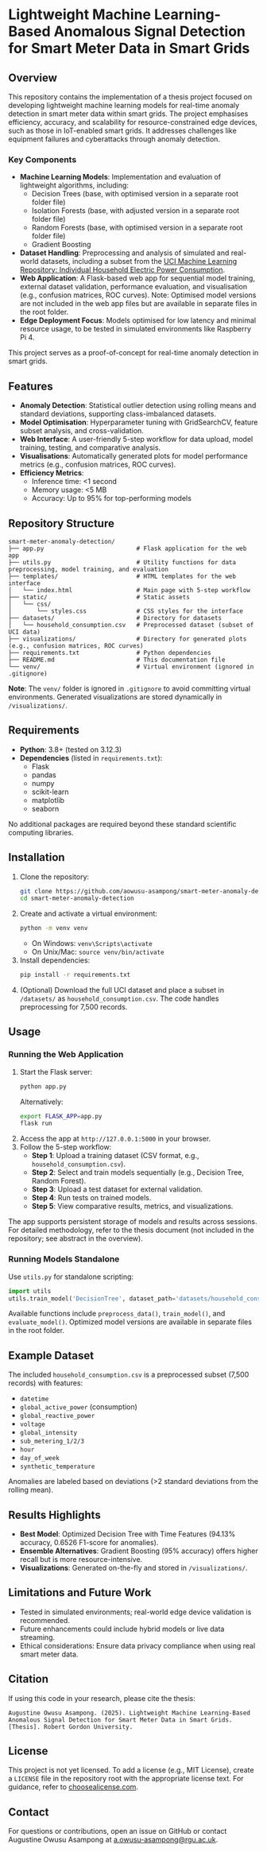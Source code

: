 # Lightweight Machine Learning-Based Anomalous Signal Detection for Smart Meter Data in Smart Grids

## Overview
This repository contains the implementation of a thesis project focused on developing lightweight machine learning models for real-time anomaly detection in smart meter data within smart grids. The project emphasises efficiency, accuracy, and scalability for resource-constrained edge devices, such as those in IoT-enabled smart grids. It addresses challenges like equipment failures and cyberattacks through anomaly detection.

### Key Components
- **Machine Learning Models**: Implementation and evaluation of lightweight algorithms, including:
  - Decision Trees (base, with optimised version in a separate root folder file)
  - Isolation Forests (base, with adjusted version in a separate root folder file)
  - Random Forests (base, with optimised version in a separate root folder file)
  - Gradient Boosting
- **Dataset Handling**: Preprocessing and analysis of simulated and real-world datasets, including a subset from the [UCI Machine Learning Repository: Individual Household Electric Power Consumption](https://archive.ics.uci.edu/ml/datasets/Individual+household+electric+power+consumption).
- **Web Application**: A Flask-based web app for sequential model training, external dataset validation, performance evaluation, and visualisation (e.g., confusion matrices, ROC curves). Note: Optimised model versions are not included in the web app files but are available in separate files in the root folder.
- **Edge Deployment Focus**: Models optimised for low latency and minimal resource usage, to be tested in simulated environments like Raspberry Pi 4.

This project serves as a proof-of-concept for real-time anomaly detection in smart grids.

## Features
- **Anomaly Detection**: Statistical outlier detection using rolling means and standard deviations, supporting class-imbalanced datasets.
- **Model Optimisation**: Hyperparameter tuning with GridSearchCV, feature subset analysis, and cross-validation.
- **Web Interface**: A user-friendly 5-step workflow for data upload, model training, testing, and comparative analysis.
- **Visualisations**: Automatically generated plots for model performance metrics (e.g., confusion matrices, ROC curves).
- **Efficiency Metrics**:
  - Inference time: <1 second
  - Memory usage: <5 MB
  - Accuracy: Up to 95% for top-performing models

## Repository Structure
```
smart-meter-anomaly-detection/
├── app.py                          # Flask application for the web app
├── utils.py                        # Utility functions for data preprocessing, model training, and evaluation
├── templates/                      # HTML templates for the web interface
│   └── index.html                  # Main page with 5-step workflow
├── static/                         # Static assets
│   └── css/
│       └── styles.css              # CSS styles for the interface
├── datasets/                       # Directory for datasets
│   └── household_consumption.csv   # Preprocessed dataset (subset of UCI data)
├── visualizations/                 # Directory for generated plots (e.g., confusion matrices, ROC curves)
├── requirements.txt                # Python dependencies
├── README.md                       # This documentation file
└── venv/                           # Virtual environment (ignored in .gitignore)
```

**Note**: The `venv/` folder is ignored in `.gitignore` to avoid committing virtual environments. Generated visualizations are stored dynamically in `/visualizations/`.

## Requirements
- **Python**: 3.8+ (tested on 3.12.3)
- **Dependencies** (listed in `requirements.txt`):
  - Flask
  - pandas
  - numpy
  - scikit-learn
  - matplotlib
  - seaborn

No additional packages are required beyond these standard scientific computing libraries.

## Installation
1. Clone the repository:
   ```bash
   git clone https://github.com/aowusu-asampong/smart-meter-anomaly-detection.git
   cd smart-meter-anomaly-detection
   ```
2. Create and activate a virtual environment:
   ```bash
   python -m venv venv
   ```
   - On Windows: `venv\Scripts\activate`
   - On Unix/Mac: `source venv/bin/activate`
3. Install dependencies:
   ```bash
   pip install -r requirements.txt
   ```
4. (Optional) Download the full UCI dataset and place a subset in `/datasets/` as `household_consumption.csv`. The code handles preprocessing for 7,500 records.

## Usage
### Running the Web Application
1. Start the Flask server:
   ```bash
   python app.py
   ```
   Alternatively:
   ```bash
   export FLASK_APP=app.py
   flask run
   ```
2. Access the app at `http://127.0.0.1:5000` in your browser.
3. Follow the 5-step workflow:
   - **Step 1**: Upload a training dataset (CSV format, e.g., `household_consumption.csv`).
   - **Step 2**: Select and train models sequentially (e.g., Decision Tree, Random Forest).
   - **Step 3**: Upload a test dataset for external validation.
   - **Step 4**: Run tests on trained models.
   - **Step 5**: View comparative results, metrics, and visualizations.

The app supports persistent storage of models and results across sessions. For detailed methodology, refer to the thesis document (not included in the repository; see abstract in the overview).

### Running Models Standalone
Use `utils.py` for standalone scripting:
```python
import utils
utils.train_model('DecisionTree', dataset_path='datasets/household_consumption.csv')
```
Available functions include `preprocess_data()`, `train_model()`, and `evaluate_model()`. Optimized model versions are available in separate files in the root folder.

## Example Dataset
The included `household_consumption.csv` is a preprocessed subset (7,500 records) with features:
- `datetime`
- `global_active_power` (consumption)
- `global_reactive_power`
- `voltage`
- `global_intensity`
- `sub_metering_1/2/3`
- `hour`
- `day_of_week`
- `synthetic_temperature`

Anomalies are labeled based on deviations (>2 standard deviations from the rolling mean).

## Results Highlights
- **Best Model**: Optimized Decision Tree with Time Features (94.13% accuracy, 0.6526 F1-score for anomalies).
- **Ensemble Alternatives**: Gradient Boosting (95% accuracy) offers higher recall but is more resource-intensive.
- **Visualizations**: Generated on-the-fly and stored in `/visualizations/`.

## Limitations and Future Work
- Tested in simulated environments; real-world edge device validation is recommended.
- Future enhancements could include hybrid models or live data streaming.
- Ethical considerations: Ensure data privacy compliance when using real smart meter data.

## Citation
If using this code in your research, please cite the thesis:
```
Augustine Owusu Asampong. (2025). Lightweight Machine Learning-Based Anomalous Signal Detection for Smart Meter Data in Smart Grids. [Thesis]. Robert Gordon University.
```

## License
This project is not yet licensed. To add a license (e.g., MIT License), create a `LICENSE` file in the repository root with the appropriate license text. For guidance, refer to [choosealicense.com](https://choosealicense.com/).

## Contact
For questions or contributions, open an issue on GitHub or contact Augustine Owusu Asampong at [a.owusu-asampong@rgu.ac.uk](mailto:a.owusu-asampong@rgu.ac.uk).
